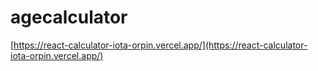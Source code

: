 # agecalculator
[https://react-calculator-iota-orpin.vercel.app/](https://react-calculator-iota-orpin.vercel.app/)
